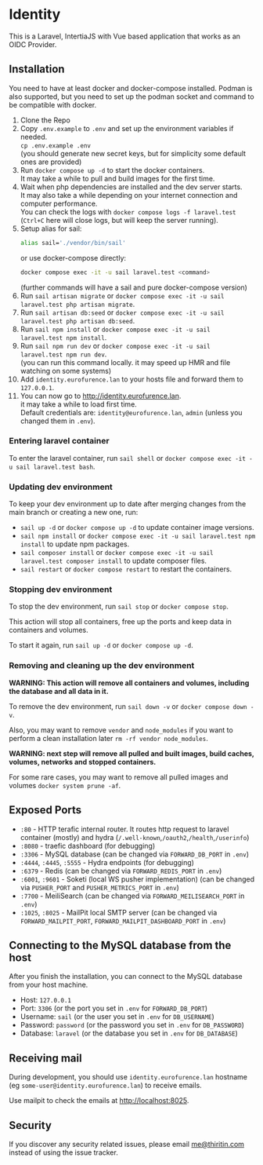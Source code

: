 # Identity

This is a Laravel, IntertiaJS with Vue based application that works as an OIDC Provider.

## Installation

You need to have at least docker and docker-compose installed.
Podman is also supported, but you need to set up the podman socket and command to be compatible with docker.

1. Clone the Repo
2. Copy `.env.example` to `.env` and set up the environment variables if needed.  
   `cp .env.example .env`  
   (you should generate new secret keys, but for simplicity some default ones are provided)
3. Run `docker compose up -d` to start the docker containers.  
   It may take a while to pull and build images for the first time.
4. Wait when php dependencies are installed and the dev server starts.  
   It may also take a while depending on your internet connection and computer performance.    
   You can check the logs with `docker compose logs -f laravel.test`
   (`Ctrl+C` here will close logs, but will keep the server running).
5. Setup alias for sail:
   ```bash
   alias sail='./vendor/bin/sail'
   ```
   or use docker-compose directly:
   ```bash
   docker compose exec -it -u sail laravel.test <command>
   ```
   (further commands will have a sail and pure docker-compose version)
6. Run `sail artisan migrate` or `docker compose exec -it -u sail laravel.test php artisan migrate`.
7. Run `sail artisan db:seed` or `docker compose exec -it -u sail laravel.test php artisan db:seed`.
8. Run `sail npm install` or `docker compose exec -it -u sail laravel.test npm install`.
9. Run `sail npm run dev` or `docker compose exec -it -u sail laravel.test npm run dev`.  
   (you can run this command locally. it may speed up HMR and file watching on some systems)
10. Add `identity.eurofurence.lan` to your hosts file and forward them to `127.0.0.1`.
11. You can now go to http://identity.eurofurence.lan.    
    it may take a while to load first time.  
    Default credentials are: `identity@eurofurence.lan`, `admin` (unless you changed them in `.env`).

### Entering laravel container

To enter the laravel container, run `sail shell` or `docker compose exec -it -u sail laravel.test bash`.

### Updating dev environment

To keep your dev environment up to date after merging changes from the main branch or creating a new one, run:

* `sail up -d` or `docker compose up -d` to update container image versions.
* `sail npm install` or `docker compose exec -it -u sail laravel.test npm install` to update npm packages.
* `sail composer install` or `docker compose exec -it -u sail laravel.test composer install` to update composer files.
* `sail restart` or `docker compose restart` to restart the containers.

### Stopping dev environment

To stop the dev environment, run `sail stop` or `docker compose stop`.

This action will stop all containers, free up the ports and keep data in containers and volumes.

To start it again, run `sail up -d` or `docker compose up -d`.

### Removing and cleaning up the dev environment

**WARNING: This action will remove all containers and volumes, including the database and all data in it.**

To remove the dev environment, run `sail down -v` or `docker compose down -v`.

Also, you may want to remove `vendor` and `node_modules` if you want to perform
a clean installation later `rm -rf vendor node_modules`.

**WARNING: next step will remove all pulled and built images, build caches, volumes, networks and stopped containers.**

For some rare cases, you may want to remove all pulled images and volumes `docker system prune -af`.

## Exposed Ports

* `:80` - HTTP terafic internal router. It routes http request to laravel container (mostly)
  and hydra (`/.well-known`,`/oauth2`,`/health`,`/userinfo`)
* `:8080` - traefic dashboard (for debugging)
* `:3306` - MySQL database (can be changed via `FORWARD_DB_PORT` in `.env`)
* `:4444`, `:4445`, `:5555` - Hydra endpoints (for debugging)
* `:6379` - Redis (can be changed via `FORWARD_REDIS_PORT` in `.env`)
* `:6001`, `:9601` - Soketi (local WS pusher implementation)
  (can be changed via `PUSHER_PORT` and `PUSHER_METRICS_PORT` in `.env`)
* `:7700` - MeiliSearch (can be changed via `FORWARD_MEILISEARCH_PORT` in `.env`)
* `:1025`, `:8025` - MailPit local SMTP server
  (can be changed via `FORWARD_MAILPIT_PORT`, `FORWARD_MAILPIT_DASHBOARD_PORT` in `.env`)

## Connecting to the MySQL database from the host

After you finish the installation, you can connect to the MySQL database from your host machine.

* Host: `127.0.0.1`
* Port: `3306` (or the port you set in `.env` for `FORWARD_DB_PORT`)
* Username: `sail` (or the user you set in `.env` for `DB_USERNAME`)
* Password: `password` (or the password you set in `.env` for `DB_PASSWORD`)
* Database: `laravel` (or the database you set in `.env` for `DB_DATABASE`)

## Receiving mail

During development, you should use `identity.eurofurence.lan` hostname
(eg `some-user@identity.eurofurence.lan`) to receive emails.

Use mailpit to check the emails at [http://localhost:8025](http://localhost:8025).

## Security

If you discover any security related issues, please email me@thiritin.com instead of using the issue tracker.
